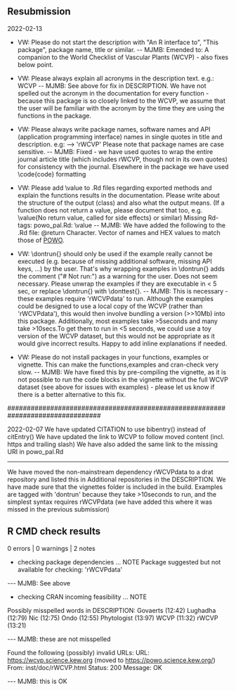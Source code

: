 ## Resubmission

2022-02-13

- VW: Please do not start the description with "An R interface to", "This 
      package", package name, title or similar.
-- MJMB: Emended to: A companion to the World Checklist of 
         Vascular Plants (WCVP) - also fixes below point.

- VW: Please always explain all acronyms in the description text. e.g.: WCVP
-- MJMB: See above for fix in DESCRIPTION. We have not spelled out the acronym
         in the documentation for every function - because this package is so 
         closely linked to the WCVP, we assume that the user will be familiar 
         with the acronym by the time they are using the functions in the package. 

- VW: Please always write package names, software names and API (application 
      programming interface) names in single quotes in title and description.
      e.g: --> 'rWCVP'
      Please note that package names are case sensitive.
-- MJMB: Fixed - we have used quotes to wrap the entire journal article title 
         (which includes rWCVP, though not in its own quotes) for consistency 
         with the journal. Elsewhere in the package we have used \code{code} 
         formatting

- VW: Please add \value to .Rd files regarding exported methods and explain the 
      functions results in the documentation. Please write about the structure 
      of the output (class) and also what the output means. (If a function does 
      not return a value, please document that too, e.g.
      \value{No return value, called for side effects} or similar) 
      Missing Rd-tags:
      powo_pal.Rd: \value
-- MJMB: We have added the following to the .Rd file:
         @return Character. Vector of names and HEX values to match those of 
         [POWO](https://powo.science.kew.org/). 

- VW: \dontrun{} should only be used if the example really cannot be executed 
      (e.g. because of missing additional software, missing API keys, ...) by 
      the user. That's why wrapping examples in \dontrun{} adds the comment 
      ("# Not run:") as a warning for the user.
      Does not seem necessary.
      Please unwrap the examples if they are executable in < 5 sec, or replace 
      \dontrun{} with \donttest{}.
-- MJMB: This is necessary - these examples require 'rWCVPdata' to run. 
         Although the examples could be designed to use a local copy of the WCVP 
         (rather than 'rWCVPdata'), this would then involve bundling a version 
         (>>10Mb) into this package. Additionally, most examples take >5seconds 
         and many take >10secs.To get them to run in <5 seconds, we could use a 
         toy version of the WCVP dataset, but this would not be appropriate as 
         it would give incorrect results. Happy to add inline explanations if 
         needed. 

- VW: Please do not install packages in your functions, examples or vignette.
      This can make the functions,examples and cran-check very slow.
-- MJMB: We have fixed this by pre-compiling the vignette, as it is not possible
         to run the code blocks in the vignette without the full WCVP dataset (see 
         above for issues with examples) - please let us know if there is a better
         alternative to this fix. 
         
################################################################################

2022-02-07
We have updated CITATION to use bibentry() instead of citEntry()
We have updated the link to WCVP to follow moved content (incl. https and trailing slash)
We have also added the same link to the missing URI in powo_pal.Rd

------------------
We have moved the non-mainstream dependency rWCVPdata to a drat repository and 
    listed this in Additional repositories in the DESCRIPTION.
We have made sure that the vignettes folder is included in the build.
Examples are tagged with 'dontrun' because they take >10seconds to run, and the
    simplest syntax requires rWCVPdata (we have added this where it was missed in 
    the previous submission)


## R CMD check results

0 errors | 0 warnings | 2 notes

* checking package dependencies ... NOTE
Package suggested but not available for checking: 'rWCVPdata'

--- MJMB: See above


* checking CRAN incoming feasibility ... NOTE

Possibly misspelled words in DESCRIPTION:
  Govaerts (12:42)
  Lughadha (12:79)
  Nic (12:75)
  Ondo (12:55)
  Phytologist (13:97)
  WCVP (11:32)
  rWCVP (13:21)
  
--- MJMB: these are not misspelled

Found the following (possibly) invalid URLs:
  URL: https://wcvp.science.kew.org (moved to https://powo.science.kew.org/)
    From: inst/doc/rWCVP.html
    Status: 200
    Message: OK
    
--- MJMB: this is OK
